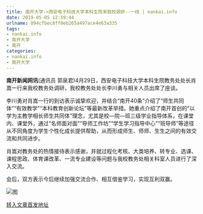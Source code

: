 ```yaml
---
title: 南开大学->西安电子科技大学本科生院来我校调研--一线 | nankai.info
date: 2019-05-05 12:59:44
urlname: 094cfbec8ff0eb265a497ace4e63a335
tags: 
- nankai.info
- 南开大学
- 南开
categories:
- nankai.info
- 南开大学
---
```


**南开新闻网讯**(通讯员 郭泉君)4月29日，西安电子科技大学本科生院教务处处长肖嵩一行来我校教务处调研，我校教务处处长李川勇与相关人员出席了座谈。

李川勇对肖嵩一行的到访表示诚挚欢迎，并结合“南开40条”介绍了“师生共同体”“有效教学”“本科教育创新论坛”等最新改革举措。她重点介绍了南开首创的“以学为主教学相长师生共同体”理念，尤其是校—院—班三级学业指导体系，在课堂内、课堂外，通过“名师面对面”“导师工作坊”“学生学习指导中心”“班导师”等途径从不同角度为学生个性化成长提供帮助，从而形成师生、师师、生生之间的有效交流和共同进步。

肖嵩对教务处的热情接待表示感谢，并就过程化考核、大类培养、转专业、选课、课程思政、体育课改革、一流专业建设等问题与我校教务处相关科室人员进行了深入交流。

会后，双方表示今后继续加强交流合作、相互借鉴学习，实现互利双赢。

![图](http://news.nankai.edu.cn/pic/0/00/35/20/352044_964081.jpg)

[转入文章首发地址](http://news.nankai.edu.cn/zhxw/system/2019/05/03/000448555.shtml)